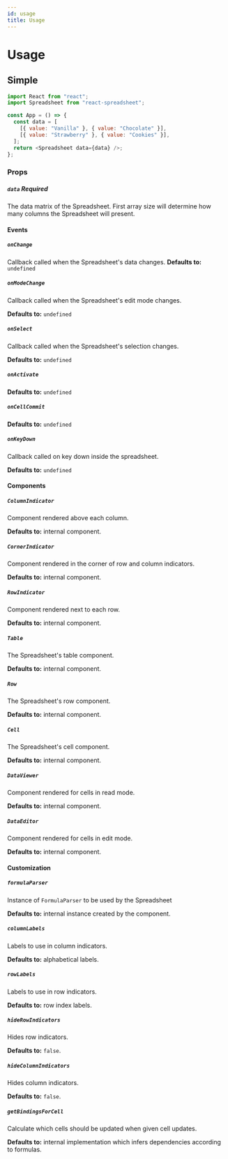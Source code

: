 ```yaml
---
id: usage
title: Usage
---
```


# Usage

## Simple

```javascript
import React from "react";
import Spreadsheet from "react-spreadsheet";

const App = () => {
  const data = [
    [{ value: "Vanilla" }, { value: "Chocolate" }],
    [{ value: "Strawberry" }, { value: "Cookies" }],
  ];
  return <Spreadsheet data={data} />;
};
```

### Props

##### `data` _Required_

The data matrix of the Spreadsheet.
First array size will determine how many columns the Spreadsheet will present.

#### Events

##### `onChange`

Callback called when the Spreadsheet's data changes.
**Defaults to:** `undefined`

##### `onModeChange`

Callback called when the Spreadsheet's edit mode changes.

**Defaults to:** `undefined`

##### `onSelect`

Callback called when the Spreadsheet's selection changes.

**Defaults to:** `undefined`

##### `onActivate`

**Defaults to:** `undefined`

##### `onCellCommit`

**Defaults to:** `undefined`

##### `onKeyDown`

Callback called on key down inside the spreadsheet.

**Defaults to:** `undefined`

#### Components

##### `ColumnIndicator`

Component rendered above each column.

**Defaults to:** internal component.

##### `CornerIndicator`

Component rendered in the corner of row and column indicators.

**Defaults to:** internal component.

##### `RowIndicator`

Component rendered next to each row.

**Defaults to:** internal component.

##### `Table`

The Spreadsheet's table component.

**Defaults to:** internal component.

##### `Row`

The Spreadsheet's row component.

**Defaults to:** internal component.

##### `Cell`

The Spreadsheet's cell component.

**Defaults to:** internal component.

##### `DataViewer`

Component rendered for cells in read mode.

**Defaults to:** internal component.

##### `DataEditor`

Component rendered for cells in edit mode.

**Defaults to:** internal component.

#### Customization

##### `formulaParser`

Instance of `FormulaParser` to be used by the Spreadsheet

**Defaults to:** internal instance created by the component.

##### `columnLabels`

Labels to use in column indicators.

**Defaults to:** alphabetical labels.

##### `rowLabels`

Labels to use in row indicators.

**Defaults to:** row index labels.

##### `hideRowIndicators`

Hides row indicators.

**Defaults to:** `false`.

##### `hideColumnIndicators`

Hides column indicators.

**Defaults to:** `false`.

##### `getBindingsForCell`

Calculate which cells should be updated when given cell updates.

**Defaults to:** internal implementation which infers dependencies according to formulas.
